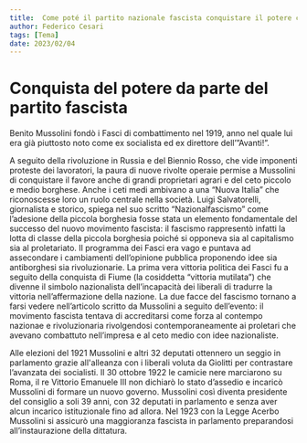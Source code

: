 ```yaml
---
title:  Come poté il partito nazionale fascista conquistare il potere con solo 35 deputati in parlamento
author: Federico Cesari 
tags: [Tema]
date: 2023/02/04
---
```

# Conquista del potere da parte del partito fascista

Benito Mussolini fondò i Fasci di combattimento nel 1919, anno nel quale lui era già piuttosto noto come ex socialista ed ex direttore dell’”Avanti!”. 

A seguito della rivoluzione in Russia e del Biennio Rosso, che vide imponenti proteste dei lavoratori, la paura di nuove rivolte operaie permise a Mussolini di conquistare il favore anche di grandi proprietari agrari e del ceto piccolo e medio borghese. Anche i ceti medi ambivano a una “Nuova Italia” che riconoscesse loro un ruolo centrale nella società.  Luigi Salvatorelli, giornalista e storico, spiega nel suo scritto “Nazionalfascismo” come l’adesione della piccola borghesia fosse stata un elemento fondamentale del successo del nuovo movimento fascista: il fascismo rappresentò infatti la lotta di classe della piccola borghesia poiché si opponeva sia al capitalismo sia al proletariato. Il programma dei Fasci era vago e puntava ad assecondare i cambiamenti dell’opinione pubblica proponendo idee sia antiborghesi sia rivoluzionarie. La prima vera vittoria politica dei Fasci fu a seguito della conquista di Fiume (la cosiddetta “vittoria mutilata”) che divenne il simbolo nazionalista dell’incapacità dei liberali di tradurre la vittoria nell’affermazione della nazione. La due facce del fascismo tornano a farsi vedere nell’articolo scritto da Mussolini a seguito dell’evento: il movimento fascista tentava di accreditarsi come forza al contempo nazionae e rivoluzionaria rivolgendosi contemporaneamente ai proletari che avevano combattuto nell’impresa e al ceto medio con idee nazionaliste.

Alle elezioni del 1921 Mussolini e altri 32 deputati ottennero un seggio in parlamento grazie all'alleanza con i liberali voluta da Giolitti per contrastare l’avanzata dei socialisti. Il 30 ottobre  1922 le camicie nere marciarono su Roma, il re Vittorio Emanuele III non dichiarò lo stato d’assedio e incaricò Mussolini di formare un nuovo governo. Mussolini così diventa presidente del consiglio a soli 39 anni, con 32 deputati in parlamento e senza aver alcun incarico istituzionale fino ad allora. Nel 1923 con la Legge Acerbo Mussolini si assicurò una maggioranza fascista in parlamento preparandosi all’instaurazione della dittatura.
